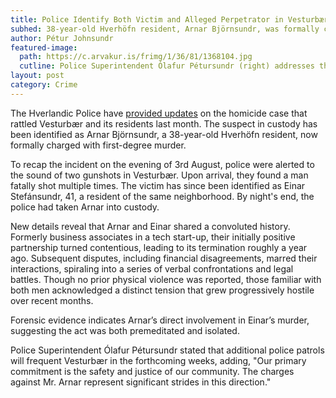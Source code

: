 ```yaml
---
title: Police Identify Both Victim and Alleged Perpetrator in Vesturbær Homicide
subhed: 38-year-old Hverhöfn resident, Arnar Björnsundr, was formally charged in connection with the fatal shooting of Einar Stefánsundr.
author: Pétur Johnsundr
featured-image: 
  path: https://c.arvakur.is/frimg/1/36/81/1368104.jpg
  cutline: Police Superintendent Ólafur Pétursundr (right) addresses the media during a press briefing on the Vesturbær homicide case, flanked by a senior officer.
layout: post
category: Crime
---
```


The Hverlandic Police have <a href="{{ 'assets/docs/HPD-2023-09-29-002.pdf' | relative_url }}">provided updates</a> on the homicide case that rattled Vesturbær and its residents last month. The suspect in custody has been identified as Arnar Björnsundr, a 38-year-old Hverhöfn resident, now formally charged with first-degree murder.

To recap the incident on the evening of 3rd August, police were alerted to the sound of two gunshots in Vesturbær. Upon arrival, they found a man fatally shot multiple times. The victim has since been identified as Einar Stefánsundr, 41, a resident of the same neighborhood. By night's end, the police had taken Arnar into custody.

New details reveal that Arnar and Einar shared a convoluted history. Formerly business associates in a tech start-up, their initially positive partnership turned contentious, leading to its termination roughly a year ago. Subsequent disputes, including financial disagreements, marred their interactions, spiraling into a series of verbal confrontations and legal battles. Though no prior physical violence was reported, those familiar with both men acknowledged a distinct tension that grew progressively hostile over recent months.

Forensic evidence indicates Arnar’s direct involvement in Einar’s murder, suggesting the act was both premeditated and isolated.

Police Superintendent Ólafur Pétursundr stated that additional police patrols will frequent Vesturbær in the forthcoming weeks, adding, "Our primary commitment is the safety and justice of our community. The charges against Mr. Arnar represent significant strides in this direction."